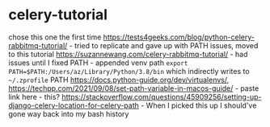 # celery-tutorial

chose this one the first time https://tests4geeks.com/blog/python-celery-rabbitmq-tutorial/
	- tried to replicate and gave up with PATH issues, moved to this tutorial https://suzannewang.com/celery-rabbitmq-tutorial/
		- had issues until I fixed PATH 
			- appended venv path `export PATH=$PATH:/Users/az/Library/Python/3.8/bin` which indirectly writes to `~/.zprofile` PATH https://docs.python-guide.org/dev/virtualenvs/, https://techpp.com/2021/09/08/set-path-variable-in-macos-guide/
			- paste link here
			- this? https://stackoverflow.com/questions/45909256/setting-up-django-celery-location-for-celery-path
	- When I picked this up I should've gone way back into my bash history
